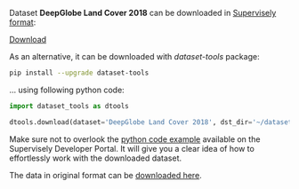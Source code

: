 Dataset **DeepGlobe Land Cover 2018** can be downloaded in [Supervisely format](https://developer.supervisely.com/api-references/supervisely-annotation-json-format):

 [Download](https://assets.supervisely.com/supervisely-supervisely-assets-public/teams_storage/M/l/NC/7EhgcxQ5mZZFwBEljZPgardMZSTdxmATd9NxGldXw2wQC9p930gdH4PEjzOxkXzDrtz6Zk5xq0RHLXuOfxmhg2ddF6R5XGxaNc9TpBHzKg79Z51Gc89WazSDwn4B.tar)

As an alternative, it can be downloaded with *dataset-tools* package:
``` bash
pip install --upgrade dataset-tools
```

... using following python code:
``` python
import dataset_tools as dtools

dtools.download(dataset='DeepGlobe Land Cover 2018', dst_dir='~/dataset-ninja/')
```
Make sure not to overlook the [python code example](https://developer.supervisely.com/getting-started/python-sdk-tutorials/iterate-over-a-local-project) available on the Supervisely Developer Portal. It will give you a clear idea of how to effortlessly work with the downloaded dataset.

The data in original format can be [downloaded here](https://www.kaggle.com/datasets/balraj98/deepglobe-land-cover-classification-dataset/download?datasetVersionNumber=2).
